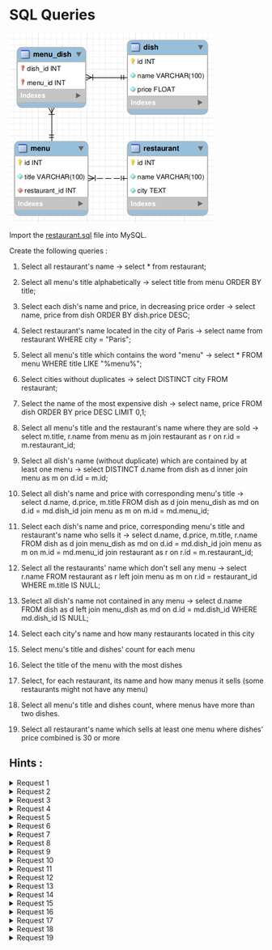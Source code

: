 # SQL Queries

![Database diagram](./restaurant-uml.png)

Import the [restaurant.sql](./restaurant.sql) file into MySQL.

Create the following queries :

1. Select all restaurant's name
    -> select * from restaurant;

2. Select all menu's title alphabetically
    -> select title from menu ORDER BY title;

3. Select each dish's name and price, in decreasing price order
    -> select name, price from dish ORDER BY dish.price DESC;

4. Select restaurant's name located in the city of Paris
    -> select name from restaurant WHERE city = "Paris";

5. Select all menu's title which contains the word "menu"
    -> select * FROM menu WHERE title LIKE "%menu%";

6. Select cities without duplicates
    -> select DISTINCT city FROM restaurant;

7. Select the name of the most expensive dish
    -> select name, price FROM dish ORDER BY price DESC LIMIT 0,1;

8. Select all menu's title and the restaurant's name where they are sold
    -> select m.title, r.name from menu as m join restaurant as r on r.id = m.restaurant_id;

9. Select all dish's name (without duplicate) which are contained by at least one menu
    -> select DISTINCT d.name from dish as d inner join menu as m on d.id = m.id;

10. Select all dish's name and price with corresponding menu's title
    -> select d.name, d.price, m.title FROM dish as d join menu_dish as md on d.id = md.dish_id join menu as m on m.id = md.menu_id;

11. Select each dish's name and price, corresponding menu's title and restaurant's name who sells it
    -> select d.name, d.price, m.title, r.name FROM dish as d join menu_dish as md on d.id = md.dish_id join menu as m on m.id = md.menu_id join restaurant as r on r.id = m.restaurant_id;

12. Select all the restaurants' name which don't sell any menu
    -> select r.name FROM restaurant as r left join menu as m on r.id = restaurant_id WHERE m.title IS NULL;

13. Select all dish's name not contained in any menu
    -> select d.name FROM dish as d left join menu_dish as md on d.id = md.dish_id WHERE md.dish_id IS NULL;

14. Select each city's name and how many restaurants located in this city

15. Select menu's title and dishes' count for each menu

16. Select the title of the menu with the most dishes

17. Select, for each restaurant, its name and how many menus it sells (some restaurants might not have any menu)

18. Select all menu's title and dishes count, where menus have more than two dishes.

19. Select all restaurant's name which sells at least one menu where dishes' price combined is 30 or more

## Hints :

<details>
    <summary>Request 1</summary>


</details>
<details>
    <summary>Request 2</summary>

    ORDER BY

</details>
<details>
    <summary>Request 3</summary>

    ORDER BY

</details>
<details>
    <summary>Request 4</summary>

    WHERE

</details>
<details>
    <summary>Request 5</summary>

    LIKE

</details>
<details>
    <summary>Request 6</summary>

    DISTINCT

</details>
<details>
    <summary>Request 7</summary>

    ORDER BY, LIMIT

</details>
<details>
    <summary>Request 8</summary>

    INNER JOIN

</details>
<details>
    <summary>Request 9</summary>

    DISTINCT, INNER JOIN

</details>
<details>
    <summary>Request 10</summary>

    INNER JOIN (x2)

</details>
<details>
    <summary>Request 11</summary>

    INNER JOIN (x3)

</details>
<details>
    <summary>Request 12</summary>

    LEFT JOIN

</details>
<details>
    <summary>Request 13</summary>

    LEFT JOIN

</details>
<details>
    <summary>Request 14</summary>

    COUNT, GROUP BY

</details>
<details>
    <summary>Request 15</summary>

    COUNT, INNER JOIN (x2), GROUP BY

</details>
<details>
    <summary>Request 16</summary>

    CCOUNT, INNER JOIN (x2), GROUP BY, ORDER BY, LIMIT

</details>
<details>
    <summary>Request 17</summary>

    COUNT, LEFT JOIN, GROUP BY

</details>
<details>
    <summary>Request 18</summary>

    COUNT, INNER JOIN, GROUP BY, HAVING

</details>
<details>
    <summary>Request 19</summary>

    DISTINCT, INNER JOIN (x3), GROUP BY, HAVING

</details>
